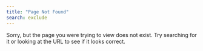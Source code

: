```yaml
---
title: "Page Not Found"
search: exclude
---  
```


Sorry,  but the page you were trying to view does not exist. Try searching for it or looking at the URL to see if it looks correct. 
